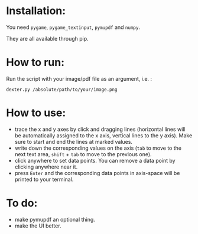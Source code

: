 # Installation:
You need `pygame`, `pygame_textinput`, `pymupdf` and `numpy`.

They are all available through pip.

# How to run:
Run the script with your image/pdf file as an argument, i.e. :

```
dexter.py /absolute/path/to/your/image.png
```

# How to use:
- trace the x and y axes by click and dragging lines (horizontal lines will be automatically assigned to the x axis, vertical lines to the y axis). Make sure to start and end the lines at marked values.
- write down the corresponding values on the axis (`tab` to move to the next text area, `shift` + `tab` to move to the previous one).
- click anywhere to set data points. You can remove a data point by clicking anywhere near it.
- press `Enter` and the corresponding data points in axis-space will be printed to your terminal. 

# To do:
- make pymupdf an optional thing.
- make the UI better.

